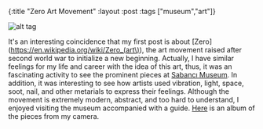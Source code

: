 {:title "Zero Art Movement"
 :layout :post
 :tags  ["museum","art"]}

 ![alt tag](/img/20151227_zero.jpg)

It's an interesting coincidence that my first post is about [Zero](https://en.wikipedia.org/wiki/Zero_(art\)), the art movement raised after second world war to initialize a new beginning. Actually, I have similar feelings for my life and career with the idea of this art, thus, it was an fascinating activity to see the prominent pieces at [Sabancı Museum](http://www.sakipsabancimuzesi.org/en). In addition, it was interesting to see how artists used vibration, light, space, soot, nail, and other metarials to express their feelings. Although the movement is extremely modern, abstract, and too hard to understand, I enjoyed visiting the museum accompanied with a guide. <a href="https://www.flickr.com/photos/134530188@N05/albums/72157662247203840/with/23380385513/" target="_blank">Here</a> is an album of the pieces from my camera. 